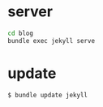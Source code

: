 
# server

```bash
cd blog
bundle exec jekyll serve
```


# update

```bash
$ bundle update jekyll
```
